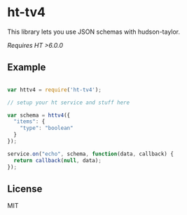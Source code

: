 # ht-tv4

This library lets you use JSON schemas with hudson-taylor.

*Requires HT >6.0.0*

## Example

```js

var httv4 = require('ht-tv4');

// setup your ht service and stuff here

var schema = httv4({
  "items": {
    "type": "boolean"
  }
});

service.on("echo", schema, function(data, callback) {
  return callback(null, data);
});

```

## License

MIT
